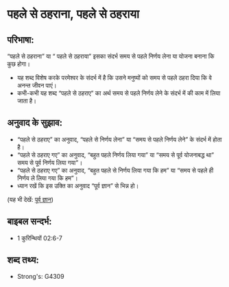 # पहले से ठहराना, पहले से ठहराया #

## परिभाषा: ##

“पहले से ठहराना” या “ पहले से ठहराया” इसका संदर्भ समय से पहले निर्णय लेना या योजना बनाना कि कुछ होगा।

* यह शब्द विशेष करके परमेश्वर के संदर्भ में है कि उसने मनुष्यों को समय से पहले ठहरा दिया कि वे अनन्त जीवन पाएं।
* कभी-कभी यह शब्द “पहले से ठहराए” का अर्थ समय से पहले निर्णय लेने के संदर्भ में की काम में लिया जाता है।

## अनुवाद के सुझाव: ##

* “पहले से ठहराए” का अनुवाद, “पहले से निर्णय लेना” या “समय से पहले निर्णय लेने” के संदर्भ में होता है।
* “पहले से ठहराए गए” का अनुवाद, “बहुत पहले निर्णय लिया गया” या “समय से पूर्व योजनाबद्ध था” समय से पूर्व निर्णय लिया गया”।
* “पहले से ठहराए गए” का अनुवाद, “बहुत पहले से निर्णय लिया गया कि हम” या “समय से पहले ही निर्णय ले लिया गया कि हम”।
* ध्यान रखें कि इस उक्ति का अनुवाद “पूर्व ज्ञान” से भिन्न हो।

(यह भी देखें: [पूर्व ज्ञान](../foreordain.md))

## बाइबल सन्दर्भ: ##

* 1 कुरिन्थियों 02:6-7

## शब्द तथ्य: ##

* Strong's: G4309
